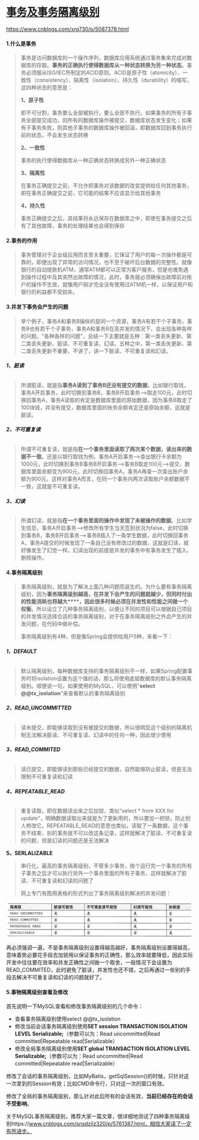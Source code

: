 # [事务及事务隔离级别](https://www.cnblogs.com/xrq730/p/5087378.html)

https://www.cnblogs.com/xrq730/p/5087378.html

#### **1.什么是事务**

> 事务是访问数据库的一个操作序列，数据库应用系统通过事务集来完成对数据库的存取。**事务的正确执行使得数据库从一种状态转换为另一种状态**。事务必须服从ISO/IEC所制定的ACID原则。ACID是原子性（atomicity）、一致性（consistency）、隔离性（isolation）、持久性（durability）的缩写，这四种状态的意思是：
>
> **1、原子性**
>
> 即不可分割，事务要么全部被执行，要么全部不执行。如果事务的所有子事务全部提交成功，则所有的数据库操作被提交，数据库状态发生变化；如果有子事务失败，则其他子事务的数据库操作被回滚，即数据库回到事务执行前的状态，不会发生状态转换
>
> **2、一致性**
>
> 事务的执行使得数据库从一种正确状态转换成另外一种正确状态
>
> **3、隔离性**
>
> 在事务正确提交之前，不允许把事务对该数据的改变提供给任何其他事务，即在事务正确提交之前，它可能的结果不应该显示给其他事务
>
> **4、持久性**
>
> 事务正确提交之后，其结果将永远保存在数据库之中，即使在事务提交之后有了其他故障，事务的处理结果也会得到保存

#### 2.**事务的作用**

> 事务管理对于企业级应用而言至关重要，它保证了用户的每一次操作都是可靠的，即便出现了异常的访问情况，也不至于破坏后台数据的完整性。就像银行的自动提款机ATM，通常ATM都可以正常为客户服务，但是也难免遇到操作过程中及其突然出故障的情况，此时，事务就必须确保出故障前对账户的操作不生效，就像用户刚才完全没有使用过ATM机一样，以保证用户和银行的利益都不受损失。

#### 3.**并发下事务会产生的问题**

> 举个例子，事务A和事务B操纵的是同一个资源，事务A有若干个子事务，事务B也有若干个子事务，事务A和事务B在高并发的情况下，会出现各种各样的问题。"各种各样的问题"，总结一下主要就是五种：第一类丢失更新、第二类丢失更新、脏读、不可重复读、幻读。五种之中，第一类丢失更新、第二类丢失更新不重要，不讲了，讲一下脏读、不可重复读和幻读。

###### **1、脏读**

> 所谓脏读，就是指**事务A读到了事务B还没有提交的数据**，比如银行取钱，事务A开启事务，此时切换到事务B，事务B开启事务-->取走100元，此时切换回事务A，事务A读取的肯定是数据库里面的原始数据，因为事务B取走了100块钱，并没有提交，数据库里面的账务余额肯定还是原始余额，这就是脏读。

###### **2、不可重复读**

> 所谓不可重复读，就是指**在一个事务里面读取了两次某个数据，读出来的数据不一致**。还是以银行取钱为例，事务A开启事务-->查出银行卡余额为1000元，此时切换到事务B事务B开启事务-->事务B取走100元-->提交，数据库里面余额变为900元，此时切换回事务A，事务A再查一次查出账户余额为900元，这样对事务A而言，在同一个事务内两次读取账户余额数据不一致，这就是不可重复读。

###### **3、幻读**

> 所谓幻读，就是指**在一个事务里面的操作中发现了未被操作的数据**。比如学生信息，事务A开启事务-->修改所有学生当天签到状况为false，此时切换到事务B，事务B开启事务-->事务B插入了一条学生数据，此时切换回事务A，事务A提交的时候发现了一条自己没有修改过的数据，这就是幻读，就好像发生了幻觉一样。幻读出现的前提是并发的事务中有事务发生了插入、删除操作。

#### 4.**事务隔离级别**

> 事务隔离级别，就是为了解决上面几种问题而诞生的。为什么要有事务隔离级别，因为**事务隔离级别越高，在并发下会产生的问题就越少，但同时付出的性能消耗也将越大****，因此很多时候必须在并发性和性能之间做一个权衡**。所以设立了几种事务隔离级别，以便让不同的项目可以根据自己项目的并发情况选择合适的事务隔离级别，对于在事务隔离级别之外会产生的并发问题，在代码中做补偿。
>
> 事务隔离级别有4种，但是像Spring会提供给用户5种，来看一下：

###### **1、DEFAULT**

> 默认隔离级别，每种数据库支持的事务隔离级别不一样，如果Spring配置事务时将isolation设置为这个值的话，那么将使用底层数据库的默认事务隔离级别。顺便说一句，如果使用的MySQL，可以使用"**select @@tx_isolation**"来查看默认的事务隔离级别

###### **2、READ_UNCOMMITTED**

> 读未提交，即能够读取到没有被提交的数据，所以很明显这个级别的隔离机制无法解决脏读、不可重复读、幻读中的任何一种，因此很少使用

###### **3、READ_COMMITED**

> 读已提交，即能够读到那些已经提交的数据，自然能够防止脏读，但是无法限制不可重复读和幻读

###### **4、REPEATABLE_READ**

> 重复读取，即在数据读出来之后加锁，类似"select * from XXX for update"，明确数据读取出来就是为了更新用的，所以要加一把锁，防止别人修改它。REPEATABLE_READ的意思也类似，读取了一条数据，这个事务不结束，别的事务就不可以改这条记录，这样就解决了脏读、不可重复读的问题，但是幻读的问题还是无法解决

**5、SERLALIZABLE**

> 串行化，最高的事务隔离级别，不管多少事务，挨个运行完一个事务的所有子事务之后才可以执行另外一个事务里面的所有子事务，这样就解决了脏读、不可重复读和幻读的问题了
>
> 网上专门有图用表格的形式列出了事务隔离级别解决的并发问题：

![img](transactions.assets/801753-20151229231850151-1072203985.png)

再必须强调一遍，不是事务隔离级别设置得越高越好，事务隔离级别设置得越高，意味着势必要花手段去加锁用以保证事务的正确性，那么效率就要降低，因此实际开发中往往要在效率和并发正确性之间做一个取舍，一般情况下会设置为READ_COMMITED，此时避免了脏读，并发性也还不错，之后再通过一些别的手段去解决不可重复读和幻读的问题就好了。

#### 5.**事物隔离级别查看及修改**

首先说明一下MySQL查看和修改事务隔离级别的几个命令：

- 查看事务隔离级别使用select @@tx_isolation
- 修改当前会话事务隔离级别使用**SET session TRANSACTION ISOLATION LEVEL Serializable;**（参数可以为：Read uncommitted|Read committed|Repeatable read|Serializable）
- 修改全局事务隔离级别使用**SET global TRANSACTION ISOLATION LEVEL Serializable;**（参数可以为：Read uncommitted|Read committed|Repeatable read|Serializable）

修改了会话的事务隔离级别，比如MyBatis，getSqlSession()的时候，只针对这一次拿到的Session有效；比如CMD命令行，只对这一次的窗口有效。

修改了全局的事务隔离级别，那么针对此后所有的会话有效，**当前已经存在的会话不受影响**。

关于MySQL事务隔离级别，推荐大家一篇文章，很详细地测试了四种事务隔离级别https://www.cnblogs.com/snsdzjlz320/p/5761387.html，相信大家读了一定有所进步。